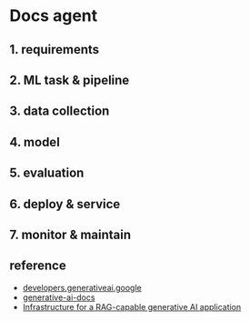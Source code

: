 # Docs agent

## 1. requirements

## 2. ML task & pipeline

## 3. data collection

## 4. model

## 5. evaluation

## 6. deploy & service

## 7. monitor & maintain

## reference

- [developers.generativeai.google](https://developers.generativeai.google/develop/sample-apps/wordcraft)
- [generative-ai-docs](https://github.com/google/generative-ai-docs/tree/main/demos/palm/python/docs-agent)
- [Infrastructure for a RAG-capable generative AI application](https://cloud.google.com/architecture/rag-capable-gen-ai-app-using-vertex-ai)
